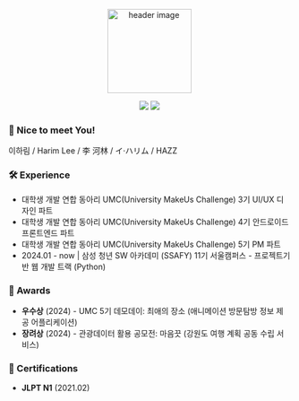 <p align="center">
  <img src="https://media2.giphy.com/media/v1.Y2lkPTc5MGI3NjExa3ozYWUya2Vpempkb3BycGZzejlvazE5YzIyMGowMHM3YWVtcnh3YSZlcD12MV9pbnRlcm5hbF9naWZfYnlfaWQmY3Q9cw/bEfX0RzC7iZIcNPlVP/giphy.webp" alt="header image" width="150px" height="150px">
</p>

<div align="center">
  <a href="https://haaazz.tistory.com/"><img src="https://img.shields.io/badge/Tech%20Blog-20C997?style=for-the-badge&logo=velog&logoColor=white"></a>
  <a href="https://blog.naver.com/ez703"><img src="https://img.shields.io/badge/Daily%20Blog-03C75A?style=for-the-badge&logo=naver&logoColor=white"></a>
</div>

### 🤗 Nice to meet You!
<p> 이하림 / Harim Lee / 李 河林 / イ·ハリム / HAZZ </p>

### 🛠️ Experience

- 대학생 개발 연합 동아리 UMC(University MakeUs Challenge) 3기 UI/UX 디자인 파트
- 대학생 개발 연합 동아리 UMC(University MakeUs Challenge) 4기 안드로이드 프론트엔드 파트
- 대학생 개발 연합 동아리 UMC(University MakeUs Challenge) 5기 PM 파트
- 2024.01 - now | 삼성 청년 SW 아카데미 (SSAFY) 11기 서울캠퍼스 - 프로젝트기반 웹 개발 트랙 (Python)

### 🏅 Awards
- **우수상** (2024) - UMC 5기 데모데이: 최애의 장소 (애니메이션 방문탐방 정보 제공 어플리케이션)
- **장려상** (2024) - 관광데이터 활용 공모전: 마음끗 (강원도 여행 계획 공동 수립 서비스)

### 📜 Certifications
- **JLPT N1** (2021.02)



<!--
<h1 align="center"><strong style="color: #00FF00; text-shadow: 0 0 5px #00FF00, 0 0 10px #00FF00;">사용자👩‍💼와 함께하는 개발자💻입니다.</strong></h1>
<p align="center">
  <img src="https://velog.velcdn.com/images/bapdung/post/8bb1a561-4ca9-4080-8cb5-54b8ddfae469/image.png" alt="header image" width="100px">
</p>
<h3 align="center">🖥️ Backend Developer | 🚀 Problem Solver | 💡 Technology Enthusiast</h3>
<p align="center">쓸모없는 경험은 없다. (There is no useless experience.)</p>
<div align="center">
  <a href="https://velog.io/@bapdung/posts"><img src="https://img.shields.io/badge/Tech%20Blog-20C997?style=for-the-badge&logo=velog&logoColor=white"></a>
  <a href="https://blog.naver.com/bapdung"><img src="https://img.shields.io/badge/Daily%20Blog-03C75A?style=for-the-badge&logo=naver&logoColor=white"></a>
</div>

## 🛠️ Experience

- **삼성 청년 SW 아카데미 (SSAFY) 11기**  
  2024.01 - now
  프로젝트기반 웹 백엔드 교육과정

- **삼성 청년 SW 아카데미 기자단(SSAFYcial) 11기**  
  2024.01 - now
  SSAFYcial 11기

- **한국과학기술인육성재단**  
  2022.04 - 2022.10  
  2022년 공학연구팀제 지원사업(심화과정)

## 🏅 Awards

- **우수상** (2024.09) - 신한은행 해커톤: 가계쀼 (신혼부부 자산 관리 앱)
- **우수상** (2024.08) - SSAFY 공통 프로젝트: HiFive (크리에이터 팬미팅 플랫폼)
- **장려상** (2023.12) - 캡스톤 디자인: 부산 공공 자전거 대여소 우선 입지 선정

## 📜 Certifications
- **TOEIC 845** (2023.09)  
- **OPIc IH** (2024.01)  
- **정보처리기사** (2023.06)  
- **SQLD** (2023.11)  
- **ADsP** (2023.10)  
- **컴퓨터활용능력 1급** (2022.12)  
- **한국사능력검정시험 1급** (2023.08)

## ⚒️ Tech Stack
<div align="center">
  <b>Backend</b><br>
  <img src="https://img.shields.io/badge/Spring-6DB33F?style=for-the-badge&logo=spring&logoColor=white">
  <img src="https://img.shields.io/badge/Spring%20Boot-6DB33F?style=for-the-badge&logo=spring-boot&logoColor=white">
  <img src="https://img.shields.io/badge/JPA-007396?style=for-the-badge&logo=java&logoColor=white">
  <img src="https://img.shields.io/badge/QueryDSL-4479A1?style=for-the-badge">
  <img src="https://img.shields.io/badge/MyBatis-BF2D20?style=for-the-badge">
  <img src="https://img.shields.io/badge/JSP-007396?style=for-the-badge&logo=java&logoColor=white">
</div>

<div align="center">
  <b>Database</b><br>
  <img src="https://img.shields.io/badge/MySQL-4479A1?style=for-the-badge&logo=mysql&logoColor=white">
  <img src="https://img.shields.io/badge/Oracle-F80000?style=for-the-badge&logo=oracle&logoColor=white">
  <img src="https://img.shields.io/badge/Redis-DC382D?style=for-the-badge&logo=redis&logoColor=white">
</div>

<div align="center">
  <b>Frontend</b><br>
  <img src="https://img.shields.io/badge/Vue.js-4FC08D?style=for-the-badge&logo=vue-dot-js&logoColor=white">
  <img src="https://img.shields.io/badge/JavaScript-F7DF1E?style=for-the-badge&logo=javascript&logoColor=black">
  <img src="https://img.shields.io/badge/HTML-E34F26?style=for-the-badge&logo=html5&logoColor=white">
  <img src="https://img.shields.io/badge/CSS-1572B6?style=for-the-badge&logo=css3&logoColor=white">
  <img src="https://img.shields.io/badge/Flutter-02569B?style=for-the-badge&logo=flutter&logoColor=white">
  <img src="https://img.shields.io/badge/Dart-0175C2?style=for-the-badge&logo=dart&logoColor=white">
</div>

<div align="center">
  <b>Collaboration & Tools</b><br>
  <img src="https://img.shields.io/badge/Notion-000000?style=for-the-badge&logo=notion&logoColor=white">
  <img src="https://img.shields.io/badge/GitLab-FC6D26?style=for-the-badge&logo=gitlab&logoColor=white">
  <img src="https://img.shields.io/badge/GitHub-181717?style=for-the-badge&logo=github&logoColor=white">
  <img src="https://img.shields.io/badge/Jira-0052CC?style=for-the-badge&logo=jira&logoColor=white">
</div>

<h2 align="left">📊 GitHub Stats & Algorithm</h2>

<div align="center">
  <img height="180em" src="https://github-readme-stats.vercel.app/api?username=bapdung&show_icons=true&theme=radical" alt="GitHub Stats" />
  <img height="180em" src="http://mazassumnida.wtf/api/v2/generate_badge?boj=wlgms0908" alt="Solved.ac Profile" />
</div>

<div align="center">

### 🤗 Nice to meet You!
<p> 이하림 / Harim Lee / 李 河林 / イ·ハリム / HAZZ </p>
<br>


### IT'S ME, HAAAAAAAAAAAAAAAAAZREAL !
#### *True explorers follow the compass in their heart*

<img src="https://github.com/haaazz/haaazz/assets/90473086/3c2a89b8-cd25-4f47-9c14-e062a96e270f" width="300px">
<p> ✨ </p>
<p> 이하림 / Harim Lee / 李 河林 / イ·ハリム / HAZZ </p>
<p> 좋아하는 것을 마음껏, 더 편하게, 더 쉽게 좋아하기 위해 개발길에 뛰어들었습니다 </p>

<br>
<p> 🌱 </p>
<p> 1998. 07. 03 </p>
<p> 1998. 07. 03 </p>
<p> 덕성여자대학교 일어일문학과 졸업 (2024. 02) </p>
<p> 삼성청년소프트웨어아카데미(SSAFY) 11기 웹 트랙 파이썬 (2024.01 ~) </p>

<hr>

### 🛠 Skills 🛠
<div>
<img src="https://img.shields.io/badge/html5-E34F26?style=for-the-badge&logo=html5&logoColor=white">
<img src="https://img.shields.io/badge/css3-1572B6?style=for-the-badge&logo=css3&logoColor=white">
<img src="https://img.shields.io/badge/javascript-F7DF1E?style=for-the-badge&logo=javascript&logoColor=white">
<img src="https://img.shields.io/badge/vue.js-4FC08D?style=for-the-badge&logo=vue.js&logoColor=white"/>
<img src="https://img.shields.io/badge/TailwindCSS-06B6D4?style=for-the-badge&logo=tailwindcss&logoColor=white">
<img src="https://img.shields.io/badge/BOOTSTRAP-7952B3?style=for-the-badge&logo=bootstrap&logoColor=white">
</div>
<div>
<img src="https://img.shields.io/badge/python-3776AB?style=for-the-badge&logo=python&logoColor=white">
<img src="https://img.shields.io/badge/django-092E20?style=for-the-badge&logo=django&logoColor=white">
<img src="https://img.shields.io/badge/Kotlin-7F52FF?style=for-the-badge&logo=Kotlin&logoColor=white">
<img src="https://img.shields.io/badge/Android Studio-3DDC84?style=for-the-badge&logo=Android Studio&logoColor=white">
</div>

<div>
<img src="https://img.shields.io/badge/git-F05032?style=for-the-badge&logo=git&logoColor=white">
<img src="https://img.shields.io/badge/github-181717?style=for-the-badge&logo=github&logoColor=white">
<img src="https://img.shields.io/badge/visual studio code-007ACC?style=for-the-badge&logo=visualstudiocode&logoColor=white">
<img src="https://img.shields.io/badge/notion-000000?style=for-the-badge&logo=notion&logoColor=white">
<img src="https://img.shields.io/badge/figma-FF4785?style=for-the-badge&logo=figma&logoColor=white">
</div>

<br>

### 💻 Algorithm 💻

<img align="center" style="height:180px" src="http://mazassumnida.wtf/api/v2/generate_badge?boj=ezreal" />


**haaazz/haaazz** is a ✨ _special_ ✨ repository because its `README.md` (this file) appears on your GitHub profile.

Here are some ideas to get you started:

- 🔭 I’m currently working on ...
- 🌱 I’m currently learning ...
- 👯 I’m looking to collaborate on ...
- 🤔 I’m looking for help with ...
- 💬 Ask me about ...
- 📫 How to reach me: ...
- 😄 Pronouns: ...
- ⚡ Fun fact: ...

<p> UI/UX에 관심이 있습니다 </p>
<p> 새로운 것을 받아들이고 사용해보는 것에 거부감이 없습니다 </p>

-->


